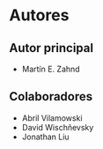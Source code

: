 # Autores

## Autor principal

- Martín E. Zahnd

## Colaboradores

- Abril Vilamowski
- David Wischñevsky
- Jonathan Liu
